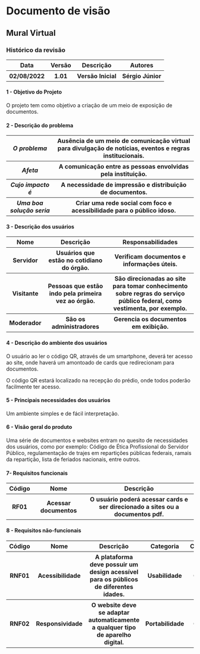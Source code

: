 <h1>Documento de visão</h1>

<h2>Mural Virtual</h2>

<h3>Histórico da revisão</h3>

<table>
   <tr>
     <th>Data</th>
     <th>Versão</th>
     <th>Descrição</th>
     <th>Autores</th>
   </tr>
   <tr>
       <th>02/08/2022</th>
       <th>1.01</th>
       <th>Versão Inicial</th>
       <th>Sérgio Júnior</th>
   </tr>
</table>

<h4>1 - Objetivo do Projeto</h4>

<p>O projeto tem como objetivo a criação de um meio de exposição de documentos.</p>

<h4>2 - Descrição do problema</h4>

<table>
  <tr>
     <th><i>O problema</i></th>
     <th>Ausência de um meio de comunicação virtual para divulgação de notícias, eventos e regras institucionais.</th>
  </tr>
  <tr>
       <th><i>Afeta</i></th>
       <th>A comunicação entre as pessoas envolvidas pela instituição.</th>
  </tr>
  <tr>
       <th><i>Cujo impacto é</i></th>
       <th>A necessidade de impressão e distribuição de documentos.</th>
  </tr>
  <tr>
       <th><i>Uma boa solução seria</i></th>
       <th>Criar uma rede social com foco e acessibilidade para o público idoso.</th>
  </tr>
</table>

<h4>3 - Descrição dos usuários</h4>

<table>
   <tr>
     <th>Nome</th>
     <th>Descrição</th>
     <th>Responsabilidades</th>
   </tr>
   <tr>
       <th>Servidor</th>
       <th>Usuários que estão no cotidiano do órgão.</th>
       <th>Verificam documentos e informações úteis.</th>
   </tr>
      <th>Visitante</th>
      <th>Pessoas que estão indo pela primeira vez ao órgão.</th>
      <th>São direcionadas ao site para tomar conhecimento sobre regras do serviço público federal, como vestimenta, por exemplo.</th>
   </tr>
   <tr>
     <th>Moderador</th>
     <th>São os administradores</th>
     <th>Gerencia os documentos em exibição.</th>
   </tr>
</table>

<h4>4 - Descrição do ambiente dos usuários</h4>

<p>O usuário ao ler o código QR, através de um smartphone, deverá ter acesso ao site, onde haverá um amontoado de cards que redirecionam 
para documentos.</p>
<p>O código QR estará localizado na recepção do prédio, onde todos poderão facilmente ter acesso.</p>

<h4>5 - Principais necessidades dos usuários</h5>

<p>Um ambiente simples e de fácil interpretação.</p>

<h4>6 - Visão geral do produto</h4>

<p>Uma série de documentos e websites entram no quesito de necessidades dos usuários, como por exemplo: Código de Ética Profissional do Servidor 
Público, regulamentação de trajes em repartições públicas federais, ramais da repartição, lista de feriados nacionais, entre outros.</p>


<h4>7- Requisitos funcionais</h4>

<table>
   <tr>
     <th>Código</th>
     <th>Nome</th>
     <th>Descrição</th>
   </tr>
   <tr>
      <th>RF01</th>
      <th>Acessar documentos</th>
      <th>O usuário poderá acessar cards e ser direcionado a sites ou a documentos pdf.</th>
   </tr>
</table>

<h4>8 - Requisitos não-funcionais</h4>

<table>
   <tr>
     <th>Código</th>
     <th>Nome</th>
     <th>Descrição</th>
     <th>Categoria</th>
     <th>Classificação</th>
   </tr>
   <tr>
       <th>RNF01</th>
       <th>Acessibilidade</th>
       <th>A plataforma deve possuir um design acessível para os públicos de diferentes idades.</th>
       <th>Usabilidade</th>
       <th>Obrigatório</th>
   </tr>
   <tr>
       <th>RNF02</th>
       <th>Responsividade</th>
       <th>O website deve se adaptar automaticamente a qualquer tipo de aparelho digital.</th>
       <th>Portabilidade</th>
       <th>Obrigatório</th>
   </tr>
</table>
